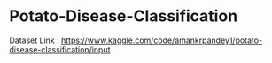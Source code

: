 # Potato-Disease-Classification

Dataset Link : https://www.kaggle.com/code/amankrpandey1/potato-disease-classification/input
